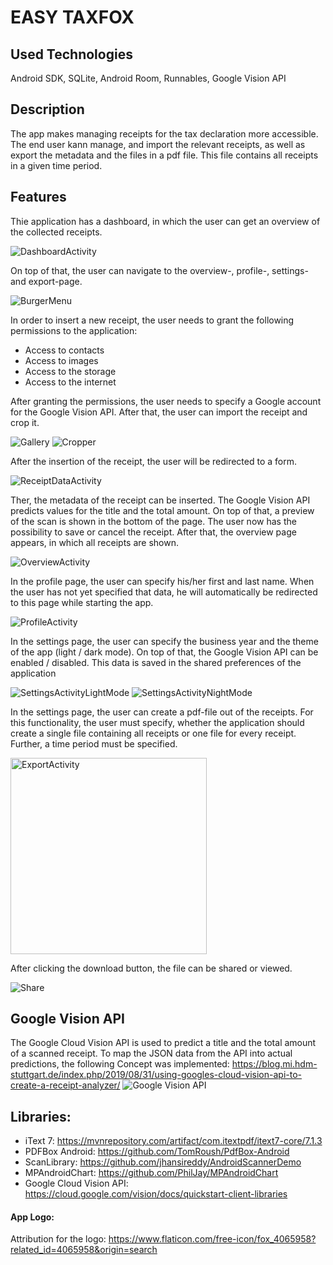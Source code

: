 # EASY TAXFOX

## Used Technologies

Android SDK, SQLite, Android Room, Runnables, Google Vision API

## Description

The app makes managing receipts for the tax declaration more accessible. The end user kann manage, and import the relevant receipts, as well as export the metadata and the files in a pdf file. This file contains all receipts in a given time period.

## Features

Thie application has a dashboard, in which the user can get an overview of the collected receipts.

![DashboardActivity](https://user-images.githubusercontent.com/64647045/112602619-37b48680-8e14-11eb-997a-a47d02bdb6d0.png)

On top of that, the user can navigate to the overview-, profile-, settings- and export-page.

![BurgerMenu](https://user-images.githubusercontent.com/64647045/112602851-7e09e580-8e14-11eb-91eb-9d5f161a929e.png)

In order to insert a new receipt, the user needs to grant the following permissions to the application:

- Access to contacts
- Access to images
- Access to the storage
- Access to the internet

After granting the permissions, the user needs to specify a Google account for the Google Vision API. After that, the user can import the receipt and crop it.

![Gallery](https://user-images.githubusercontent.com/64647045/112603313-1f913700-8e15-11eb-8759-d7b50e8149c7.png) ![Cropper](https://user-images.githubusercontent.com/64647045/112603432-48193100-8e15-11eb-91b0-da1c1ad936d7.png)

After the insertion of the receipt, the user will be redirected to a form.

![ReceiptDataActivity](https://user-images.githubusercontent.com/64647045/112603669-9d554280-8e15-11eb-8b81-91f622bc30cd.png)

Ther, the metadata of the receipt can be inserted. The Google Vision API predicts values for the title and the total amount.
On top of that, a preview of the scan is shown in the bottom of the page. The user now has the possibility to save or cancel the receipt. After that, the overview page appears, in which all receipts are shown.

![OverviewActivity](https://user-images.githubusercontent.com/64647045/112603991-fd4be900-8e15-11eb-9658-09a3e929e5cd.png)

In the profile page, the user can specify his/her first and last name. When the user has not yet specified that data, he will automatically be redirected to this page while starting the app.

![ProfileActivity](https://user-images.githubusercontent.com/64647045/112604163-24a2b600-8e16-11eb-9eb2-151b50a79e2b.png)

In the settings page, the user can specify the business year and the theme of the app (light / dark mode). On top of that, the Google Vision API can be enabled / disabled. This data is saved in the shared preferences of the application

![SettingsActivityLightMode](https://user-images.githubusercontent.com/64647045/112604337-4dc34680-8e16-11eb-8f6b-5dabc19667bf.png) ![SettingsActivityNightMode](https://user-images.githubusercontent.com/64647045/112604436-6b90ab80-8e16-11eb-9327-76061587f705.png)

In the settings page, the user can create a pdf-file out of the receipts. For this functionality, the user must specify, whether the application should create a single file containing all receipts or one file for every receipt. Further, a time period must be specified.

<img width="314" alt="ExportActivity" src="https://user-images.githubusercontent.com/64647045/112726509-222b8380-8f1e-11eb-925f-3aa95359fb47.png">

After clicking the download button, the file can be shared or viewed.

![Share](https://user-images.githubusercontent.com/64647045/112726524-2d7eaf00-8f1e-11eb-9f00-09d306568400.png)

## Google Vision API

The Google Cloud Vision API is used to predict a title and the total amount of a scanned receipt. To map the JSON data from the API into actual predictions, the following Concept was implemented: https://blog.mi.hdm-stuttgart.de/index.php/2019/08/31/using-googles-cloud-vision-api-to-create-a-receipt-analyzer/
![Google Vision API](https://user-images.githubusercontent.com/64647045/112605663-d68eb200-8e17-11eb-84ce-74b5026af2ac.png)

## Libraries:

- iText 7: https://mvnrepository.com/artifact/com.itextpdf/itext7-core/7.1.3
- PDFBox Android: https://github.com/TomRoush/PdfBox-Android
- ScanLibrary: https://github.com/jhansireddy/AndroidScannerDemo
- MPAndroidChart: https://github.com/PhilJay/MPAndroidChart
- Google Cloud Vision API: https://cloud.google.com/vision/docs/quickstart-client-libraries

#### App Logo:

Attribution for the logo: https://www.flaticon.com/free-icon/fox_4065958?related_id=4065958&origin=search
